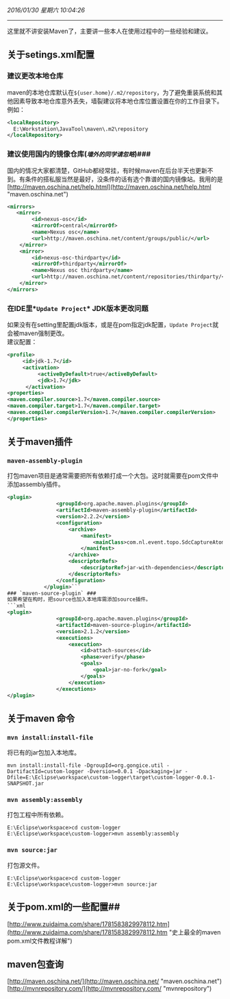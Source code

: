 *2016/01/30 星期六 10:04:26*

----------
这里就不讲安装Maven了，主要讲一些本人在使用过程中的一些经验和建议。
## 关于setings.xml配置
### 建议更改本地仓库
maven的本地仓库默认在`${user.home}/.m2/repository`，为了避免重装系统和其他因素导致本地仓库意外丢失，墙裂建议将本地仓库位置设置在你的工作目录下。例如：
```xml
<localRepository>
  E:\Workstation\JavaTool\maven\.m2\repository
</localRepository>
```
### 建议使用国内的镜像仓库(*```墙外的同学请忽略```*)###  
国内的情况大家都清楚，GitHub都经常挂，有时候maven在后台半天也更新不到。有条件的搭私服当然是最好，没条件的话有选个靠谱的国内镜像站。我用的是[http://maven.oschina.net/help.html](http://maven.oschina.net/help.html "maven.oschina.net")
```xml
<mirrors>
   <mirror>
		<id>nexus-osc</id>
		<mirrorOf>central</mirrorOf>
		<name>Nexus osc</name>
		<url>http://maven.oschina.net/content/groups/public/</url>
	</mirror>
	<mirror>
		<id>nexus-osc-thirdparty</id>
		<mirrorOf>thirdparty</mirrorOf>
		<name>Nexus osc thirdparty</name>
		<url>http://maven.oschina.net/content/repositories/thirdparty/</url>
	</mirror>
</mirrors>
```
### 在IDE里*`Update Project`* JDK版本更改问题 ###
如果没有在setting里配置jdk版本，或是在pom指定jdk配置，`Update Project`就会被maven强制更改。  
建议配置：  
```xml
<profile>
     <id>jdk-1.7</id>  
     <activation>  
          <activeByDefault>true</activeByDefault>  
          <jdk>1.7</jdk>  
      </activation>  
<properties>  
<maven.compiler.source>1.7</maven.compiler.source>  
<maven.compiler.target>1.7</maven.compiler.target>  
<maven.compiler.compilerVersion>1.7</maven.compiler.compilerVersion>  
</properties>
```
## 关于maven插件 ##
### `maven-assembly-plugin` ###
打包maven项目是通常需要把所有依赖打成一个大包。这时就需要在pom文件中添加assembly插件。  
```xml
<plugin>
				<groupId>org.apache.maven.plugins</groupId>
				<artifactId>maven-assembly-plugin</artifactId>
				<version>2.2.2</version>
				<configuration>
					<archive>
						<manifest>
							<mainClass>com.nl.event.topo.SdcCaptureAtomEventTopo</mainClass>
						</manifest>
					</archive>
					<descriptorRefs>
						<descriptorRef>jar-with-dependencies</descriptorRef>
					</descriptorRefs>
				</configuration>
			</plugin>```  
### `maven-source-plugin` ###
如果希望在构时，把source也加入本地库需添加source插件。
```xml
<plugin>
				<groupId>org.apache.maven.plugins</groupId>
				<artifactId>maven-source-plugin</artifactId>
				<version>2.1.2</version>
				<executions>
					<execution>
						<id>attach-sources</id>
						<phase>verify</phase>
						<goals>
							<goal>jar-no-fork</goal>
						</goals>
					</execution>
				</executions>
</plugin>
```  
## 关于maven 命令 ##
### `mvn install:install-file` ###
将已有的jar包加入本地库。

`mvn install:install-file -DgroupId=org.gongice.util -DartifactId=custom-logger -Dversion=0.0.1 -Dpackaging=jar -Dfile=E:\Eclipse\workspace\custom-logger\target\custom-logger-0.0.1-SNAPSHOT.jar`
### `mvn assembly:assembly` ###
打包工程中所有依赖。  
```shell
E:\Eclipse\workspace>cd custom-logger
E:\Eclipse\workspace\custom-logger>mvn assembly:assembly
```
### `mvn source:jar` ###
打包源文件。
```shell
E:\Eclipse\workspace>cd custom-logger
E:\Eclipse\workspace\custom-logger>mvn source:jar
```
## 关于pom.xml的一些配置##
[http://www.zuidaima.com/share/1781583829978112.htm](http://www.zuidaima.com/share/1781583829978112.htm "史上最全的maven pom.xml文件教程详解")  
## maven包查询 ##
[http://maven.oschina.net/](http://maven.oschina.net/ "maven.oschina.net")  
[http://mvnrepository.com/](http://mvnrepository.com/ "mvnrepository")
